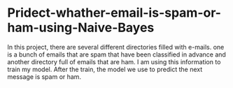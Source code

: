 # Pridect-whather-email-is-spam-or-ham-using-Naive-Bayes
In this project, there are several different directories filled with e-mails. one is a bunch of emails that are spam that have been classified in advance and another directory full of emails that are ham. I am using this information to train my model. After the train, the model we use to predict the next message is spam or ham.
